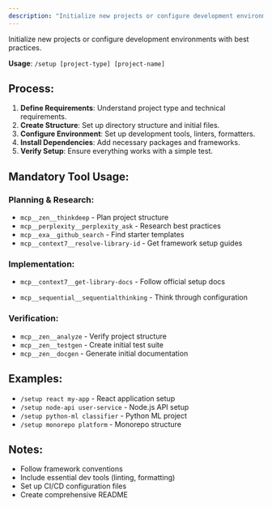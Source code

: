 ```yaml
---
description: "Initialize new projects or configure development environments with best practices."
---
```


Initialize new projects or configure development environments with best practices.

**Usage**: `/setup [project-type] [project-name]`

## Process:
1. **Define Requirements**: Understand project type and technical requirements.
2. **Create Structure**: Set up directory structure and initial files.
3. **Configure Environment**: Set up development tools, linters, formatters.
4. **Install Dependencies**: Add necessary packages and frameworks.
5. **Verify Setup**: Ensure everything works with a simple test.

## Mandatory Tool Usage:

### Planning & Research:
- `mcp__zen__thinkdeep` - Plan project structure
- `mcp__perplexity__perplexity_ask` - Research best practices
- `mcp__exa__github_search` - Find starter templates
- `mcp__context7__resolve-library-id` - Get framework setup guides

### Implementation:
- `mcp__context7__get-library-docs` - Follow official setup docs

- `mcp__sequential__sequentialthinking` - Think through configuration

### Verification:
- `mcp__zen__analyze` - Verify project structure
- `mcp__zen__testgen` - Create initial test suite
- `mcp__zen__docgen` - Generate initial documentation

## Examples:
- `/setup react my-app` - React application setup
- `/setup node-api user-service` - Node.js API setup
- `/setup python-ml classifier` - Python ML project
- `/setup monorepo platform` - Monorepo structure

## Notes:
- Follow framework conventions
- Include essential dev tools (linting, formatting)
- Set up CI/CD configuration files
- Create comprehensive README